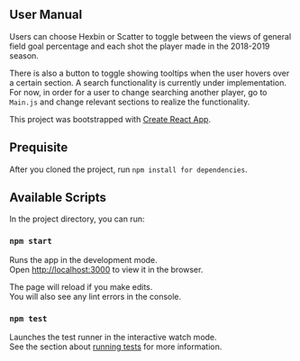## User Manual

Users can choose Hexbin or Scatter to toggle between the views of general field goal percentage and each shot the player made in the 2018-2019 season. 

There is also a button to toggle showing tooltips when the user hovers over a certain section. A search functionality is currently under implementation. For now, in order for a user to change searching another player, go to `Main.js` and change relevant sections to realize the functionality.

This project was bootstrapped with [Create React App](https://github.com/facebook/create-react-app).

## Prequisite

After you cloned the project, run `npm install for dependencies`.

## Available Scripts

In the project directory, you can run:

### `npm start`

Runs the app in the development mode.<br>
Open [http://localhost:3000](http://localhost:3000) to view it in the browser.

The page will reload if you make edits.<br>
You will also see any lint errors in the console.

### `npm test`

Launches the test runner in the interactive watch mode.<br>
See the section about [running tests](https://facebook.github.io/create-react-app/docs/running-tests) for more information.
